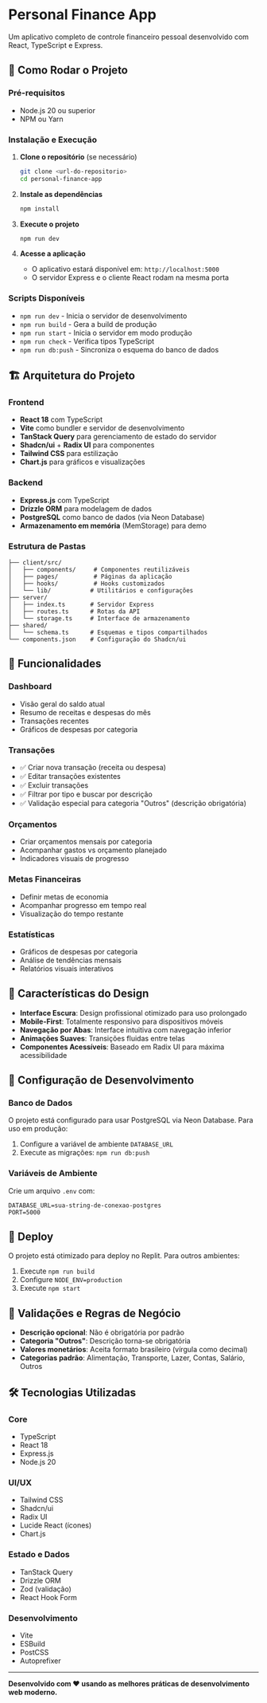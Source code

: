 # Personal Finance App

Um aplicativo completo de controle financeiro pessoal desenvolvido com React, TypeScript e Express.

## 🚀 Como Rodar o Projeto

### Pré-requisitos
- Node.js 20 ou superior
- NPM ou Yarn

### Instalação e Execução

1. **Clone o repositório** (se necessário)
   ```bash
   git clone <url-do-repositorio>
   cd personal-finance-app
   ```

2. **Instale as dependências**
   ```bash
   npm install
   ```

3. **Execute o projeto**
   ```bash
   npm run dev
   ```

4. **Acesse a aplicação**
   - O aplicativo estará disponível em: `http://localhost:5000`
   - O servidor Express e o cliente React rodam na mesma porta

### Scripts Disponíveis

- `npm run dev` - Inicia o servidor de desenvolvimento
- `npm run build` - Gera a build de produção
- `npm run start` - Inicia o servidor em modo produção
- `npm run check` - Verifica tipos TypeScript
- `npm run db:push` - Sincroniza o esquema do banco de dados

## 🏗️ Arquitetura do Projeto

### Frontend
- **React 18** com TypeScript
- **Vite** como bundler e servidor de desenvolvimento
- **TanStack Query** para gerenciamento de estado do servidor
- **Shadcn/ui** + **Radix UI** para componentes
- **Tailwind CSS** para estilização
- **Chart.js** para gráficos e visualizações

### Backend
- **Express.js** com TypeScript
- **Drizzle ORM** para modelagem de dados
- **PostgreSQL** como banco de dados (via Neon Database)
- **Armazenamento em memória** (MemStorage) para demo

### Estrutura de Pastas

```
├── client/src/
│   ├── components/     # Componentes reutilizáveis
│   ├── pages/          # Páginas da aplicação
│   ├── hooks/          # Hooks customizados
│   └── lib/           # Utilitários e configurações
├── server/
│   ├── index.ts       # Servidor Express
│   ├── routes.ts      # Rotas da API
│   └── storage.ts     # Interface de armazenamento
├── shared/
│   └── schema.ts      # Esquemas e tipos compartilhados
└── components.json    # Configuração do Shadcn/ui
```

## 📱 Funcionalidades

### Dashboard
- Visão geral do saldo atual
- Resumo de receitas e despesas do mês
- Transações recentes
- Gráficos de despesas por categoria

### Transações
- ✅ Criar nova transação (receita ou despesa)
- ✅ Editar transações existentes
- ✅ Excluir transações
- ✅ Filtrar por tipo e buscar por descrição
- ✅ Validação especial para categoria "Outros" (descrição obrigatória)

### Orçamentos
- Criar orçamentos mensais por categoria
- Acompanhar gastos vs orçamento planejado
- Indicadores visuais de progresso

### Metas Financeiras
- Definir metas de economia
- Acompanhar progresso em tempo real
- Visualização do tempo restante

### Estatísticas
- Gráficos de despesas por categoria
- Análise de tendências mensais
- Relatórios visuais interativos

## 🎨 Características do Design

- **Interface Escura**: Design profissional otimizado para uso prolongado
- **Mobile-First**: Totalmente responsivo para dispositivos móveis
- **Navegação por Abas**: Interface intuitiva com navegação inferior
- **Animações Suaves**: Transições fluidas entre telas
- **Componentes Acessíveis**: Baseado em Radix UI para máxima acessibilidade

## 🔧 Configuração de Desenvolvimento

### Banco de Dados
O projeto está configurado para usar PostgreSQL via Neon Database. Para uso em produção:

1. Configure a variável de ambiente `DATABASE_URL`
2. Execute as migrações: `npm run db:push`

### Variáveis de Ambiente
Crie um arquivo `.env` com:
```env
DATABASE_URL=sua-string-de-conexao-postgres
PORT=5000
```

## 🚀 Deploy

O projeto está otimizado para deploy no Replit. Para outros ambientes:

1. Execute `npm run build`
2. Configure `NODE_ENV=production`
3. Execute `npm start`

## 📝 Validações e Regras de Negócio

- **Descrição opcional**: Não é obrigatória por padrão
- **Categoria "Outros"**: Descrição torna-se obrigatória
- **Valores monetários**: Aceita formato brasileiro (vírgula como decimal)
- **Categorias padrão**: Alimentação, Transporte, Lazer, Contas, Salário, Outros

## 🛠️ Tecnologias Utilizadas

### Core
- TypeScript
- React 18
- Express.js
- Node.js 20

### UI/UX
- Tailwind CSS
- Shadcn/ui
- Radix UI
- Lucide React (ícones)
- Chart.js

### Estado e Dados
- TanStack Query
- Drizzle ORM
- Zod (validação)
- React Hook Form

### Desenvolvimento
- Vite
- ESBuild
- PostCSS
- Autoprefixer

---

**Desenvolvido com ❤️ usando as melhores práticas de desenvolvimento web moderno.**
